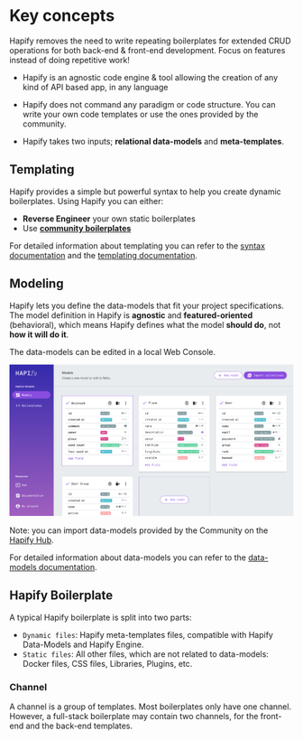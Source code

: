 # Key concepts

Hapify removes the need to write repeating boilerplates for extended CRUD operations for both back-end & front-end development. Focus on features instead of doing repetitive work!

- Hapify is an agnostic code engine & tool allowing the creation of any kind of API based app, in any language

- Hapify does not command any paradigm or code structure. You can write your own code templates or use the ones provided by the community.

- Hapify takes two inputs; **relational data-models** and **meta-templates**.

## Templating

Hapify provides a simple but powerful syntax to help you create dynamic boilerplates.
Using Hapify you can either:

- **Reverse Engineer** your own static boilerplates
- Use **[community boilerplates](https://hub.hapify.io/)**

For detailed information about templating you can refer to the [syntax documentation](../templating/hapify) and the [templating documentation](../templating/javascript).

## Modeling 

Hapify lets you define the data-models that fit your project specifications. The model definition in Hapify is **agnostic** and **featured-oriented** (behavioral), which means Hapify defines what the model **should do**, not **how it will do it**.

The data-models can be edited in a local Web Console.

![Hapify GUI - models edition](../assets/gui-models.png 'Models Edition')

Note: you can import data-models provided by the Community on the [Hapify Hub](https://hub.hapify.io/).

For detailed information about data-models you can refer to the [data-models documentation](./models).

## Hapify Boilerplate

A typical Hapify boilerplate is split into two parts: 

- `Dynamic files`: Hapify meta-templates files, compatible with Hapify Data-Models and Hapify Engine.
- `Static files`: All other files, which are not related to data-models: Docker files, CSS files, Libraries, Plugins, etc.

### Channel

A channel is a group of templates. Most boilerplates only have one channel. However, a full-stack boilerplate may contain two channels, for the front-end and the back-end templates.
